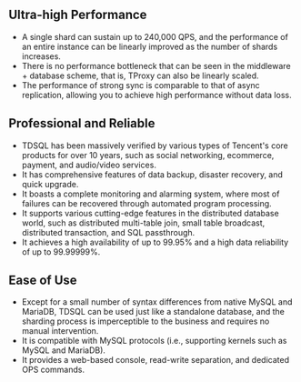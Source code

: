 
## Ultra-high Performance
- A single shard can sustain up to 240,000 QPS, and the performance of an entire instance can be linearly improved as the number of shards increases.
- There is no performance bottleneck that can be seen in the middleware + database scheme, that is, TProxy can also be linearly scaled.
- The performance of strong sync is comparable to that of async replication, allowing you to achieve high performance without data loss.

## Professional and Reliable
- TDSQL has been massively verified by various types of Tencent's core products for over 10 years, such as social networking, ecommerce, payment, and audio/video services.
- It has comprehensive features of data backup, disaster recovery, and quick upgrade.
- It boasts a complete monitoring and alarming system, where most of failures can be recovered through automated program processing.
- It supports various cutting-edge features in the distributed database world, such as distributed multi-table join, small table broadcast, distributed transaction, and SQL passthrough.
- It achieves a high availability of up to 99.95% and a high data reliability of up to 99.99999%.

## Ease of Use
- Except for a small number of syntax differences from native MySQL and MariaDB, TDSQL can be used just like a standalone database, and the sharding process is imperceptible to the business and requires no manual intervention.
- It is compatible with MySQL protocols (i.e., supporting kernels such as MySQL and MariaDB).
- It provides a web-based console, read-write separation, and dedicated OPS commands.
